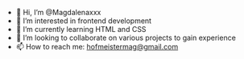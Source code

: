 - 👋 Hi, I’m @Magdalenaxxx
- 👀 I’m interested in frontend development
- 🌱 I’m currently learning HTML and CSS
- 💞️ I’m looking to collaborate on various projects to gain experience
- 📫 How to reach me: hofmeistermag@gmail.com

<!---
Magdalenaxxx/Magdalenaxxx is a ✨ special ✨ repository because its `README.md` (this file) appears on your GitHub profile.
You can click the Preview link to take a look at your changes.
--->
